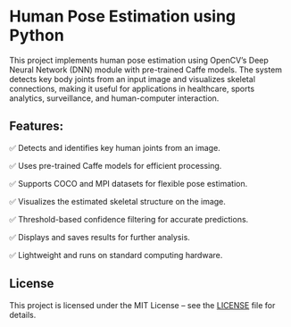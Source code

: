 # Human Pose Estimation using Python

This project implements human pose estimation using OpenCV’s Deep Neural Network (DNN) module with pre-trained Caffe models. The system detects key body joints from an input image and visualizes skeletal connections, making it useful for applications in healthcare, sports analytics, surveillance, and human-computer interaction.

## Features:

✅ Detects and identifies key human joints from an image.

✅ Uses pre-trained Caffe models for efficient processing.


✅ Supports COCO and MPI datasets for flexible pose estimation.


✅ Visualizes the estimated skeletal structure on the image.


✅ Threshold-based confidence filtering for accurate predictions.


✅ Displays and saves results for further analysis.


✅ Lightweight and runs on standard computing hardware.

## License  
This project is licensed under the MIT License – see the [LICENSE](LICENSE) file for details.





